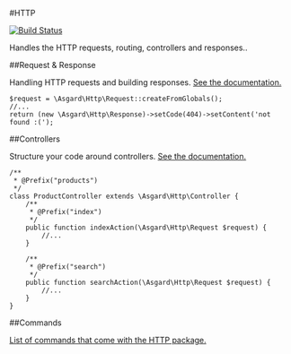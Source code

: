#HTTP

[![Build Status](https://travis-ci.org/asgardphp/http.svg?branch=master)](https://travis-ci.org/asgardphp/http)

Handles the HTTP requests, routing, controllers and responses..

##Request & Response

Handling HTTP requests and building responses. [See the documentation.](docs/http-requestresponse)

	$request = \Asgard\Http\Request::createFromGlobals();
	//...
	return (new \Asgard\Http\Response)->setCode(404)->setContent('not found :(');

##Controllers

Structure your code around controllers. [See the documentation.](docs/http-controllers)

	/**
	 * @Prefix("products")
	 */
	class ProductController extends \Asgard\Http\Controller {
		/**
		 * @Prefix("index")
		 */
		public function indexAction(\Asgard\Http\Request $request) {
			//...
		}

		/**
		 * @Prefix("search")
		 */
		public function searchAction(\Asgard\Http\Request $request) {
			//...
		}
	}

##Commands

[List of commands that come with the HTTP package.](docs/http-commands)